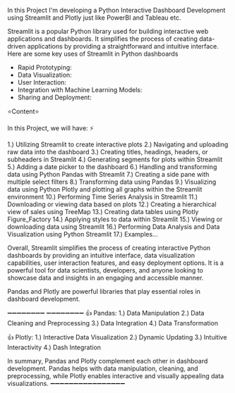  In this Project I'm developing a Python Interactive Dashboard Development using Streamlit and Plotly just like PowerBI and Tableau etc.

Streamlit is a popular Python library used for building interactive web applications and dashboards. It simplifies the process of creating data-driven applications by providing a straightforward and intuitive interface. Here are some key uses of Streamlit in Python dashboards

* Rapid Prototyping: 
* Data Visualization:
* User Interaction:
* Integration with Machine Learning Models: 
* Sharing and Deployment:

⭐Content⭐

In this Project, we will have: ⚡

1.) Utilizing Streamlit to create interactive plots
2.) Navigating and uploading raw data into the dashboard
3.) Creating titles, headings, headers, or subheaders in Streamlit
4.) Generating segments for plots within Streamlit
5.) Adding a date picker to the dashboard
6.) Handling and transforming data using Python Pandas with Streamlit
7.) Creating a side pane with multiple select filters
8.) Transforming data using Pandas
9.) Visualizing data using Python Plotly and plotting all graphs within the Streamlit environment
10.) Performing Time Series Analysis in Streamlit
11.) Downloading or viewing data based on plots
12.) Creating a hierarchical view of sales using TreeMap
13.) Creating data tables using Plotly Figure_Factory
14.) Applying styles to data within Streamlit
15.) Viewing or downloading data using Streamlit
16.) Performing Data Analysis and Data Visualization using Python Streamlit
17.) Examples...

Overall, Streamlit simplifies the process of creating interactive Python dashboards by providing an intuitive interface, data visualization capabilities, user interaction features, and easy deployment options. It is a powerful tool for data scientists, developers, and anyone looking to showcase data and insights in an engaging and accessible manner.

Pandas and Plotly are powerful libraries that play essential roles in dashboard development.

➖➖➖➖➖➖➖➖ ➖➖➖➖➖➖➖➖
👍 Pandas:
1.) Data Manipulation
2.) Data Cleaning and Preprocessing
3.) Data Integration
4.) Data Transformation

👍 Plotly:
1.) Interactive Data Visualization
2.) Dynamic Updating
3.) Intuitive Interactivity
4.) Dash Integration

In summary, Pandas and Plotly complement each other in dashboard development. Pandas helps with data manipulation, cleaning, and preprocessing, while Plotly enables interactive and visually appealing data visualizations.
➖➖➖➖➖➖➖➖➖➖➖➖➖➖➖➖
